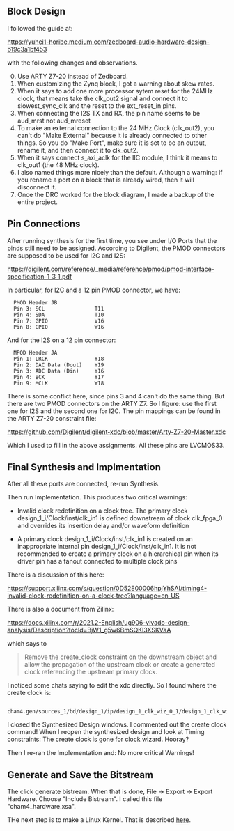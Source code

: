 Block Design
---

I followed the guide at:

   https://yuhei1-horibe.medium.com/zedboard-audio-hardware-design-b19c3a1bf453

with the following changes and observations.

0. Use ARTY Z7-20 instead of Zedboard. 
0. When customizing the Zynq block, I got a warning about skew rates. 
0. When it says to add one more processor sytem reset for the 24MHz clock, that means take the clk_out2 signal and connect it to slowest_sync_clk and the reset to the ext_reset_in pins.
0. When connecting the I2S TX and RX, the pin name seems to be aud_mrst not aud_mreset
0. To make an external connection to the 24 MHz Clock (clk_out2), you can't do "Make External" because it is already connected to other things. So you do "Make Port", make sure it is set to be an output, rename it, and then connect it to clk_out2. 
0. When it says connect s_axi_aclk for the IIC module, I think it means to clk_out1 (the 48 MHz clock).
0. I also named things more nicely than the default. Although a warning: If you rename a port on a block that is already wired, then it will disconnect it. 
0. Once the DRC worked for the block diagram, I made a backup of the entire project. 

Pin Connections
---

After running synthesis for the first time, you see under I/O Ports that the pinds still need to be assigned. According to Digilent, the PMOD connectors are supposed to be used for I2C and I2S:

  https://digilent.com/reference/_media/reference/pmod/pmod-interface-specification-1_3_1.pdf

In particular, for I2C and a 12 pin PMOD connector, we have:

```
  PMOD Header JB
  Pin 3: SCL                T11
  Pin 4: SDA                T10
  Pin 7: GPIO               V16
  Pin 8: GPIO               W16
```

And for the I2S on a 12 pin connector:

```
  MPOD Header JA
  Pin 1: LRCK               Y18 
  Pin 2: DAC Data (Dout)    Y19
  Pin 3: ADC Data (Din)     Y16
  Pin 4: BCK                Y17
  Pin 9: MCLK               W18
```
There is some conflict here, since pins 3 and 4 can't do the same thing. But there are two PMOD connectors on the ARTY Z7. So I figure: use the first one for I2S and the second one for I2C. The pin mappings can be found in the ARTY Z7-20 constraint file:

  https://github.com/Digilent/digilent-xdc/blob/master/Arty-Z7-20-Master.xdc 

Which I used to fill in the above assignments. All these pins are LVCMOS33. 

Final Synthesis and Implmentation
---

After all these ports are connected, re-run Synthesis. 

Then run Implementation. This produces two critical warnings:

- Invalid clock redefinition on a clock tree. The primary clock design_1_i/Clock/inst/clk_in1 is defined downstream of clock clk_fpga_0 and overrides its insertion delay and/or waveform definition

- A primary clock design_1_i/Clock/inst/clk_in1 is created on an inappropriate internal pin design_1_i/Clock/inst/clk_in1. It is not recommended to create a primary clock on a hierarchical pin when its driver pin has a fanout connected to multiple clock pins

There is a discussion of this here:

  https://support.xilinx.com/s/question/0D52E00006hpjYhSAI/timing4-invalid-clock-redefinition-on-a-clock-tree?language=en_US

There is also a document from Zilinx:

  https://docs.xilinx.com/r/2021.2-English/ug906-vivado-design-analysis/Description?tocId=BjW1_g5w6BmSQKl3XSKVaA

which says to

  > Remove the create_clock constraint on the downstream object and allow the propagation of the upstream clock or create a generated clock referencing the upstream primary clock.

I noticed some chats saying to edit the xdc directly. So I found where the create clock is:

```
  cham4.gen/sources_1/bd/design_1/ip/design_1_clk_wiz_0_1/design_1_clk_wiz_0_1.xdc
```

I closed the Synthesized Design windows. I commented out the create clock command! When I reopen the synthesized design and look at Timing constraints: The create clock is gone for clock wizard. Hooray?

Then I re-ran the Implementation and: No more critical Warnings!

Generate and Save the Bitstream
---

The click generate bistream. When that is done, File -> Export -> Export Hardware. Choose "Include Bistream". I called this file "cham4_hardware.xsa". 

THe next step is to make a Linux Kernel. That is described [here](linux-build.md).